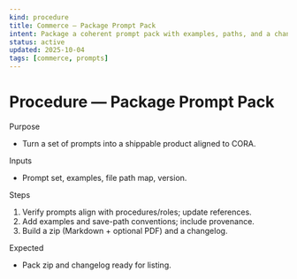 ```yaml
---
kind: procedure
title: Commerce — Package Prompt Pack
intent: Package a coherent prompt pack with examples, paths, and a changelog
status: active
updated: 2025-10-04
tags: [commerce, prompts]
---
```


# Procedure — Package Prompt Pack

Purpose
- Turn a set of prompts into a shippable product aligned to CORA.

Inputs
- Prompt set, examples, file path map, version.

Steps
1) Verify prompts align with procedures/roles; update references.
2) Add examples and save-path conventions; include provenance.
3) Build a zip (Markdown + optional PDF) and a changelog.

Expected
- Pack zip and changelog ready for listing.

